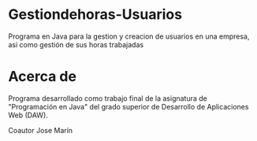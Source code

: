 # Gestiondehoras-Usuarios
Programa en Java para la gestion y creacion de usuarios en una empresa, asi como gestión de sus horas trabajadas

# Acerca de
Programa desarrollado como trabajo final de la asignatura de "Programación en Java" del grado superior de Desarrollo de Aplicaciones Web (DAW).

Coautor Jose Marín
